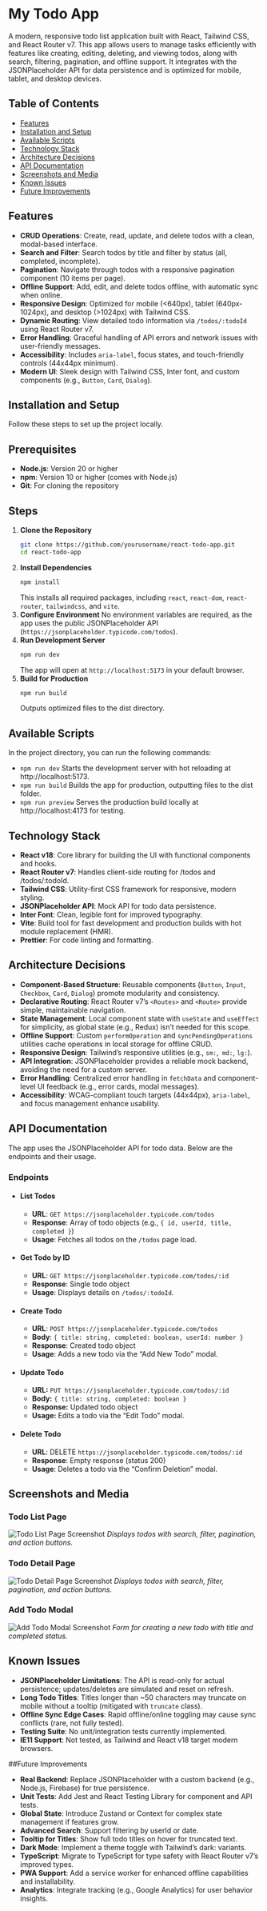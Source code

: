 # My Todo App

A modern, responsive todo list application built with React, Tailwind CSS, and React Router v7. This app allows users to manage tasks efficiently with features like creating, editing, deleting, and viewing todos, along with search, filtering, pagination, and offline support. It integrates with the JSONPlaceholder API for data persistence and is optimized for mobile, tablet, and desktop devices.

## Table of Contents
- [Features](#features)
- [Installation and Setup](#installation-and-setup)
- [Available Scripts](#available-scripts)
- [Technology Stack](#technology-stack)
- [Architecture Decisions](#architecture-decisions)
- [API Documentation](#api-documentation)
- [Screenshots and Media](#screenshots-and-media)
- [Known Issues](#known-issues)
- [Future Improvements](#future-improvements)

## Features
- **CRUD Operations**: Create, read, update, and delete todos with a clean, modal-based interface.
- **Search and Filter**: Search todos by title and filter by status (all, completed, incomplete).
- **Pagination**: Navigate through todos with a responsive pagination component (10 items per page).
- **Offline Support**: Add, edit, and delete todos offline, with automatic sync when online.
- **Responsive Design**: Optimized for mobile (<640px), tablet (640px-1024px), and desktop (>1024px) with Tailwind CSS.
- **Dynamic Routing**: View detailed todo information via `/todos/:todoId` using React Router v7.
- **Error Handling**: Graceful handling of API errors and network issues with user-friendly messages.
- **Accessibility**: Includes `aria-label`, focus states, and touch-friendly controls (44x44px minimum).
- **Modern UI**: Sleek design with Tailwind CSS, Inter font, and custom components (e.g., `Button`, `Card`, `Dialog`).

## Installation and Setup
Follow these steps to set up the project locally.

## Prerequisites
- **Node.js**: Version 20 or higher
- **npm**: Version 10 or higher (comes with Node.js)
- **Git**: For cloning the repository

## Steps
1. **Clone the Repository**
    ```bash
    git clone https://github.com/yourusername/react-todo-app.git
    cd react-todo-app
2. **Install Dependencies**
    ```bash
    npm install
    ```
    This installs all required packages, including `react`, `react-dom`, `react-router`, `tailwindcss`, and `vite`.
3. **Configure Environment** 
    No environment variables are required, as the app uses the public JSONPlaceholder API 
    (`https://jsonplaceholder.typicode.com/todos`).
4. **Run Development Server**
    ```bash
    npm run dev
    ```
    The app will open at `http://localhost:5173` in your default browser.
5. **Build for Production**
    ```bash
    npm run build
    ```
    Outputs optimized files to the dist directory.

## Available Scripts
In the project directory, you can run the following commands:
- `npm run dev` Starts the development server with hot reloading at http://localhost:5173.
- `npm run build` Builds the app for production, outputting files to the dist folder.
- `npm run preview` Serves the production build locally at http://localhost:4173 for testing.


## Technology Stack
- **React v18**: Core library for building the UI with functional components and hooks.
- **React Router v7**: Handles client-side routing for /todos and /todos/:todoId.
- **Tailwind CSS**: Utility-first CSS framework for responsive, modern styling.
- **JSONPlaceholder API**: Mock API for todo data persistence.
- **Inter Font**: Clean, legible font for improved typography.
- **Vite**: Build tool for fast development and production builds with hot module replacement (HMR).
- **Prettier**: For code linting and formatting.

## Architecture Decisions
- **Component-Based Structure**: Reusable components (`Button`, `Input`, `Checkbox`, `Card`, `Dialog`) promote modularity and consistency.
- **Declarative Routing**: React Router v7’s `<Routes>` and `<Route>` provide simple, maintainable navigation.
- **State Management**: Local component state with `useState` and `useEffect` for simplicity, as global state (e.g., Redux) isn’t needed for this scope.
- **Offline Support**: Custom `performOperation` and `syncPendingOperations` utilities cache operations in local storage for offline CRUD.
- **Responsive Design**: Tailwind’s responsive utilities (e.g., `sm:`,` md:`, `lg:`).
- **API Integration**: JSONPlaceholder provides a reliable mock backend, avoiding the need for a custom server.
- **Error Handling**: Centralized error handling in `fetchData` and component-level UI feedback (e.g., error cards, modal messages).
- **Accessibility**: WCAG-compliant touch targets (44x44px), `aria-label`, and focus management enhance usability.

## API Documentation
The app uses the JSONPlaceholder API for todo data. Below are the endpoints and their usage.

### Endpoints
- #### List Todos
    - **URL**: `GET https://jsonplaceholder.typicode.com/todos`
    - **Response**: Array of todo objects (e.g., `{ id, userId, title, completed }`)
    - **Usage**: Fetches all todos on the `/todos` page load.
- #### Get Todo by ID
    - **URL**: `GET https://jsonplaceholder.typicode.com/todos/:id`
    - **Response**: Single todo object
    - **Usage**: Displays details on `/todos/:todoId`.
- #### Create Todo
    - **URL**: `POST https://jsonplaceholder.typicode.com/todos`
    - **Body**: `{ title: string, completed: boolean, userId: number }`
    - **Response**: Created todo object
    - **Usage**: Adds a new todo via the “Add New Todo” modal.
- #### Update Todo
    - **URL:** `PUT https://jsonplaceholder.typicode.com/todos/:id`
    - **Body:** `{ title: string, completed: boolean }`
    - **Response:** Updated todo object
    - **Usage:** Edits a todo via the “Edit Todo” modal.
- #### Delete Todo
    - **URL**: DELETE `https://jsonplaceholder.typicode.com/todos/:id`
    - **Response**: Empty response (status 200)
    - **Usage**: Deletes a todo via the “Confirm Deletion” modal.

## Screenshots and Media

### Todo List Page
![Todo List Page Screenshot](screenshots/todo_list-page.png)
*Displays todos with search, filter, pagination, and action buttons.*
### Todo Detail Page
![Todo Detail Page Screenshot](screenshots/todo_detail_page.png)
*Displays todos with search, filter, pagination, and action buttons.*
### Add Todo Modal
![Add Todo Modal Screenshot](screenshots/todo_modal_page.png)
*Form for creating a new todo with title and completed status.*

## Known Issues
- **JSONPlaceholder Limitations**: The API is read-only for actual persistence; updates/deletes are simulated and reset on refresh.
- **Long Todo Titles**: Titles longer than ~50 characters may truncate on mobile without a tooltip (mitigated with `truncate` class).
- **Offline Sync Edge Cases**: Rapid offline/online toggling may cause sync conflicts (rare, not fully tested).
- **Testing Suite**: No unit/integration tests currently implemented.
- **IE11 Support**: Not tested, as Tailwind and React v18 target modern browsers.

##Future Improvements
- **Real Backend**: Replace JSONPlaceholder with a custom backend (e.g., Node.js, Firebase) for true persistence.
- **Unit Tests**: Add Jest and React Testing Library for component and API tests.
- **Global State**: Introduce Zustand or Context for complex state management if features grow.
- **Advanced Search**: Support filtering by userId or date.
- **Tooltip for Titles**: Show full todo titles on hover for truncated text.
- **Dark Mode**: Implement a theme toggle with Tailwind’s dark: variants.
- **TypeScript**: Migrate to TypeScript for type safety with React Router v7’s improved types.
- **PWA Support**: Add a service worker for enhanced offline capabilities and installability.
- **Analytics**: Integrate tracking (e.g., Google Analytics) for user behavior insights.